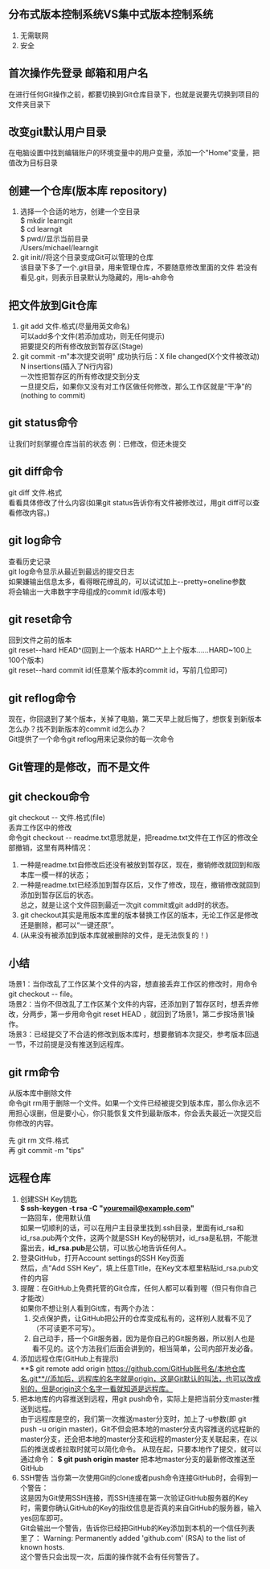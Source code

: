 ## 分布式版本控制系统VS集中式版本控制系统  
1. 无需联网
2. 安全

## 首次操作先登录 邮箱和用户名

在进行任何Git操作之前，都要切换到Git仓库目录下，也就是说要先切换到项目的文件夹目录下

## 改变git默认用户目录  
在电脑设置中找到编辑账户的环境变量中的用户变量，添加一个"Home"变量，把值改为目标目录

## 创建一个仓库(版本库 repository)  
1. 选择一个合适的地方，创建一个空目录  
    $ mkdir learngit  
    $ cd learngit  
    $ pwd//显示当前目录  
    /Users/michael/learngit  
2. git init//将这个目录变成Git可以管理的仓库  
   该目录下多了一个.git目录，用来管理仓库，不要随意修改里面的文件  若没有看见.git，则表示目录默认为隐藏的，用ls-ah命令  
   
## 把文件放到Git仓库  
1. git add 文件.格式(尽量用英文命名)  
   可以add多个文件(若添加成功，则无任何提示)  
   把要提交的所有修改放到暂存区(Stage)  
2. git commit -m"本次提交说明"
   成功执行后：X file changed(X个文件被改动)    
   N insertions(插入了N行内容)  
   一次性把暂存区的所有修改提交到分支  
   一旦提交后，如果你又没有对工作区做任何修改，那么工作区就是“干净”的(nothing to commit)    

## git status命令    
让我们时刻掌握仓库当前的状态  例：已修改，但还未提交

## git diff命令    
git diff 文件.格式  
看看具体修改了什么内容(如果git status告诉你有文件被修改过，用git diff可以查看修改内容。)  

## git log命令
查看历史记录  
git log命令显示从最近到最远的提交日志  
如果嫌输出信息太多，看得眼花缭乱的，可以试试加上--pretty=oneline参数  
将会输出一大串数字字母组成的commit id(版本号)

## git reset命令
回到文件之前的版本  
git reset--hard HEAD^(回到上一个版本 HARD^^上上个版本……HARD~100上100个版本)  
git reset--hard commit id(任意某个版本的commit id，写前几位即可)
  
## git reflog命令
现在，你回退到了某个版本，关掉了电脑，第二天早上就后悔了，想恢复到新版本怎么办？找不到新版本的commit id怎么办？  
Git提供了一个命令git reflog用来记录你的每一次命令  

## Git管理的是修改，而不是文件

## git checkou命令  
git checkout -- 文件.格式(file)  
丢弃工作区中的修改    
命令git checkout -- readme.txt意思就是，把readme.txt文件在工作区的修改全部撤销，这里有两种情况：
1. 一种是readme.txt自修改后还没有被放到暂存区，现在，撤销修改就回到和版本库一模一样的状态；
2. 一种是readme.txt已经添加到暂存区后，又作了修改，现在，撤销修改就回到添加到暂存区后的状态。  
总之，就是让这个文件回到最近一次git commit或git add时的状态。
3. git checkout其实是用版本库里的版本替换工作区的版本，无论工作区是修改还是删除，都可以“一键还原”。  
4. (从来没有被添加到版本库就被删除的文件，是无法恢复的！)

## 小结
场景1：当你改乱了工作区某个文件的内容，想直接丢弃工作区的修改时，用命令git checkout -- file。  
场景2：当你不但改乱了工作区某个文件的内容，还添加到了暂存区时，想丢弃修改，分两步，第一步用命令git reset HEAD <file>，就回到了场景1，第二步按场景1操作。  
场景3：已经提交了不合适的修改到版本库时，想要撤销本次提交，参考版本回退一节，不过前提是没有推送到远程库。

## git rm命令
从版本库中删除文件  
命令git rm用于删除一个文件。如果一个文件已经被提交到版本库，那么你永远不用担心误删，但是要小心，你只能恢复文件到最新版本，你会丢失最近一次提交后你修改的内容。  

先 git rm 文件.格式  
再 git commit -m "tips"

## 远程仓库
1. 创建SSH Key钥匙  
   **$ ssh-keygen -t rsa -C "youremail@example.com"**  
   一路回车，使用默认值  
   如果一切顺利的话，可以在用户主目录里找到.ssh目录，里面有id_rsa和id_rsa.pub两个文件，这两个就是SSH Key的秘钥对，id_rsa是私钥，不能泄露出去，**id_rsa.pub**是公钥，可以放心地告诉任何人。
2. 登录GitHub，打开Account settings的SSH Key页面  
   然后，点“Add SSH Key”，填上任意Title，在Key文本框里粘贴id_rsa.pub文件的内容   
3. 提醒：在GitHub上免费托管的Git仓库，任何人都可以看到喔（但只有你自己才能改）    
   如果你不想让别人看到Git库，有两个办法：
   1. 交点保护费，让GitHub把公开的仓库变成私有的，这样别人就看不见了（不可读更不可写）。
   2. 自己动手，搭一个Git服务器，因为是你自己的Git服务器，所以别人也是看不见的。这个方法我们后面会讲到的，相当简单，公司内部开发必备。
4. 添加远程仓库(GitHub上有提示)  
   **$ git remote add origin https://github.com/GitHub账号名/本地仓库名.git**//添加后，远程库的名字就是origin，这是Git默认的叫法，也可以改成别的，但是origin这个名字一看就知道是远程库。
5. 把本地库的内容推送到远程，用git push命令，实际上是把当前分支master推送到远程。  
   由于远程库是空的，我们第一次推送master分支时，加上了-u参数(即 git push -u origin master)，Git不但会把本地的master分支内容推送的远程新的master分支，还会把本地的master分支和远程的master分支关联起来，在以后的推送或者拉取时就可以简化命令。
   从现在起，只要本地作了提交，就可以通过命令：
  **$ git push origin master**
  把本地master分支的最新修改推送至GitHub
6. SSH警告
  当你第一次使用Git的clone或者push命令连接GitHub时，会得到一个警告：  
  这是因为Git使用SSH连接，而SSH连接在第一次验证GitHub服务器的Key时，需要你确认GitHub的Key的指纹信息是否真的来自GitHub的服务器，输入yes回车即可。  
  Git会输出一个警告，告诉你已经把GitHub的Key添加到本机的一个信任列表里了：
  Warning: Permanently added 'github.com' (RSA) to the list of known hosts.  
  这个警告只会出现一次，后面的操作就不会有任何警告了。